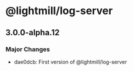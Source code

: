 # @lightmill/log-server

## 3.0.0-alpha.12

### Major Changes

- dae0dcb: First version of @lightmill/log-server
